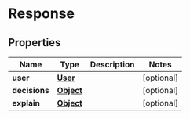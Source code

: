 

# Response

## Properties

Name | Type | Description | Notes
------------ | ------------- | ------------- | -------------
**user** | [**User**](User.md) |  |  [optional]
**decisions** | [**Object**](.md) |  |  [optional]
**explain** | [**Object**](.md) |  |  [optional]



